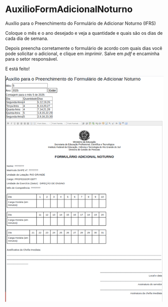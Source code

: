 # AuxilioFormAdicionalNoturno
Auxílio para o Preenchimento do Formulário de Adicionar Noturno (IFRS)

Coloque o mês e o ano desejado e veja a quantidade e quais são os dias de cada dia de semana.

Depois preencha corretamente o formulário de acordo com quais dias você pode solicitar o adicional, e clique em *imprimir*. Salve em *pdf* e encaminha para o setor responsável.

E está feito!

![demo](demo.png)
